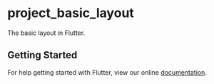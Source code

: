 # project_basic_layout

The basic layout in Flutter.

## Getting Started

For help getting started with Flutter, view our online
[documentation](https://flutter.io/).
